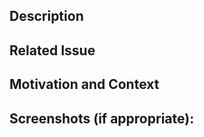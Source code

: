 <!--- Provide a general summary of your changes in the Title above -->

## Description

<!--- Describe your changes in detail -->

## Related Issue

<!--- Please link to the issue here: -->

## Motivation and Context

<!--- Why is this change required? What problem does it solve? -->
<!--- If it fixes an open issue, please link to the issue here. -->

## Screenshots (if appropriate):
